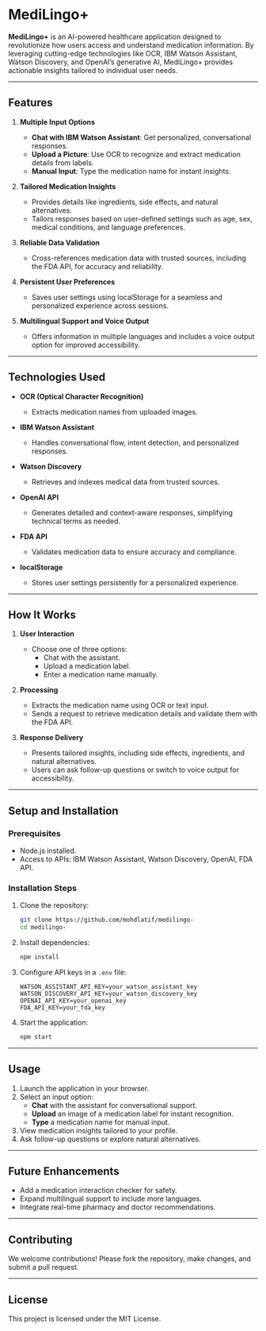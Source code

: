 # MediLingo+  

**MediLingo+** is an AI-powered healthcare application designed to revolutionize how users access and understand medication information. By leveraging cutting-edge technologies like OCR, IBM Watson Assistant, Watson Discovery, and OpenAI’s generative AI, MediLingo+ provides actionable insights tailored to individual user needs.  

---

## **Features**  

1. **Multiple Input Options**  
   - **Chat with IBM Watson Assistant**: Get personalized, conversational responses.  
   - **Upload a Picture**: Use OCR to recognize and extract medication details from labels.  
   - **Manual Input**: Type the medication name for instant insights.  

2. **Tailored Medication Insights**  
   - Provides details like ingredients, side effects, and natural alternatives.  
   - Tailors responses based on user-defined settings such as age, sex, medical conditions, and language preferences.  

3. **Reliable Data Validation**  
   - Cross-references medication data with trusted sources, including the FDA API, for accuracy and reliability.  

4. **Persistent User Preferences**  
   - Saves user settings using localStorage for a seamless and personalized experience across sessions.  

5. **Multilingual Support and Voice Output**  
   - Offers information in multiple languages and includes a voice output option for improved accessibility.  

---

## **Technologies Used**

- **OCR (Optical Character Recognition)**  
   - Extracts medication names from uploaded images.  

- **IBM Watson Assistant**  
   - Handles conversational flow, intent detection, and personalized responses.  

- **Watson Discovery**  
   - Retrieves and indexes medical data from trusted sources.  

- **OpenAI API**  
   - Generates detailed and context-aware responses, simplifying technical terms as needed.  

- **FDA API**  
   - Validates medication data to ensure accuracy and compliance.  

- **localStorage**  
   - Stores user settings persistently for a personalized experience.  

---

## **How It Works**  

1. **User Interaction**  
   - Choose one of three options:  
     - Chat with the assistant.  
     - Upload a medication label.  
     - Enter a medication name manually.  

2. **Processing**  
   - Extracts the medication name using OCR or text input.  
   - Sends a request to retrieve medication details and validate them with the FDA API.  

3. **Response Delivery**  
   - Presents tailored insights, including side effects, ingredients, and natural alternatives.  
   - Users can ask follow-up questions or switch to voice output for accessibility.  

---

## **Setup and Installation**  

### **Prerequisites**  
- Node.js installed.  
- Access to APIs: IBM Watson Assistant, Watson Discovery, OpenAI, FDA API.  

### **Installation Steps**  
1. Clone the repository:  
   ```bash
   git clone https://github.com/mohdlatif/medilingo-
   cd medilingo-
   ```  
2. Install dependencies:  
   ```bash
   npm install
   ```  
3. Configure API keys in a `.env` file:  
   ```env
   WATSON_ASSISTANT_API_KEY=your_watson_assistant_key
   WATSON_DISCOVERY_API_KEY=your_watson_discovery_key
   OPENAI_API_KEY=your_openai_key
   FDA_API_KEY=your_fda_key
   ```  
4. Start the application:  
   ```bash
   npm start
   ```  

---

## **Usage**  

1. Launch the application in your browser.  
2. Select an input option:  
   - **Chat** with the assistant for conversational support.  
   - **Upload** an image of a medication label for instant recognition.  
   - **Type** a medication name for manual input.  
3. View medication insights tailored to your profile.  
4. Ask follow-up questions or explore natural alternatives.  

---

## **Future Enhancements**  

- Add a medication interaction checker for safety.  
- Expand multilingual support to include more languages.  
- Integrate real-time pharmacy and doctor recommendations.  

---

## **Contributing**  

We welcome contributions! Please fork the repository, make changes, and submit a pull request.  

---

## **License**  

This project is licensed under the MIT License.  
